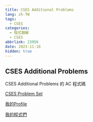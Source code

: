 ```yaml
---
title: CSES Additional Problems
lang: zh-TW
tags:
  - CSES
categories:
  - 程式題解
  - CSES
abbrlink: 23956
date: 2023-11-16
hidden: true
---
```


## CSES Additional Problems

CSES Additional Problems 的 AC 程式碼

<!--more-->

[CSES Problem Set](https://cses.fi/problemset/)  

[我的Profile](https://cses.fi/user/203349)

[我的程式們](https://github.com/moon-jam/CSES)
